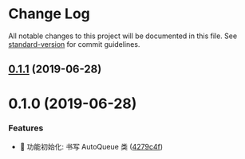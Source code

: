 # Change Log

All notable changes to this project will be documented in this file. See [standard-version](https://github.com/conventional-changelog/standard-version) for commit guidelines.

## [0.1.1](https://github.com/boycgit/ss-auto-queue/compare/v0.1.0...v0.1.1) (2019-06-28)



# 0.1.0 (2019-06-28)


### Features

* 🎸 功能初始化: 书写 AutoQueue 类 ([4279c4f](https://github.com/boycgit/ss-auto-queue/commit/4279c4f))
